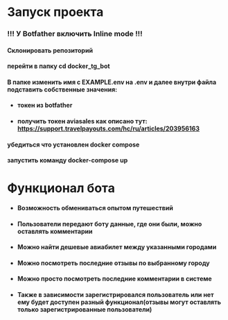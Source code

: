 # Запуск проекта

### !!! У Botfather включить Inline mode !!!

#### Склонировать репозиторий 


#### перейти в папку cd docker_tg_bot

#### В папке изменить имя с EXAMPLE.env на .env и далее внутри файла подставить собственные значения:

* #### токен из botfather 
*  ####  получить токен aviasales  как описано тут: https://support.travelpayouts.com/hc/ru/articles/203956163

#### убедиться что установлен docker compose
#### запустить команду docker-compose up






# Функционал бота
* #### Возможность обмениваться опытом путешествий
* #### Пользователи передают боту данные, где они были, можно оставлять комментарии
* #### Можно найти дешевые авиабилет между указанными городами
* #### Можно посмотреть последние отзывы по выбранному городу
* #### Можно просто посмотреть последние комментарии в системе
* #### Также в зависимости зарегистрировался пользователь или нет ему будет доступен разный функционал(отзывы могут оставлять только зарегистрированные пользователи)